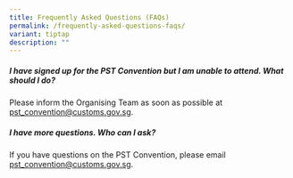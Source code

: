 ```yaml
---
title: Frequently Asked Questions (FAQs)
permalink: /frequently-asked-questions-faqs/
variant: tiptap
description: ""
---
```

<h5><strong>I have signed up for the PST Convention but I am unable to attend. What should I do?</strong></h5>
<p>Please inform the Organising Team as soon as possible at <a href="mailto:pst_convention@customs.gov.sg" rel="noopener noreferrer nofollow" target="_blank">pst_convention@customs.gov.sg</a>.</p>
<h5><strong>I have more questions. Who can I ask?</strong></h5>
<p>If you have questions on the PST Convention, please email <a href="pst_convention@customs.gov.sg" rel="noopener noreferrer nofollow" target="_blank">pst_convention@customs.gov.sg</a>.</p>